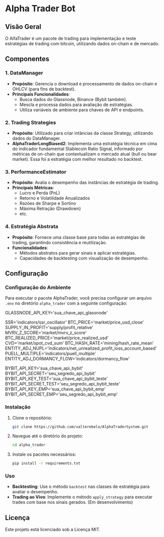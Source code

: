 # Alpha Trader Bot

## Visão Geral

O AlfaTrader é um pacote de trading para implementação e teste estratégias de trading com bitcoin, utilizando dados on-chain e de mercado.

## Componentes

### 1. DataManager
- **Propósito**: Gerencia o download e processamento de dados on-chain e OHLCV (para fins de backtest).
- **Principais Funcionalidades**:
  - Busca dados do Glassnode, Binance (Bybit também).
  - Mescla e processa dados para avaliação de estratégias.
  - Utiliza variáveis de ambiente para chaves de API e endpoints.

### 2. Trading Strategies
- **Propósito**: Utilizado para criar intâncias da classe Strategy, utilizando dados do DataManager. 
- **AlphaTraderLongBiased2**: Implementa uma estratégia técnica em cima do indicador fundamental Stablecoin Ratio Signal, informado por métricas de on-chain que contextualizam o mercado atual (bull ou bear market). Essa foi a estratégia com melhor resultado no backtest.

### 3. PerformanceEstimator
- **Propósito**: Avalia o desempenho das instâncias de estratégia de trading.
- **Principais Métricas**:
  - Lucro e Perda (PnL)
  - Retorno e Volatilidade Anualizados
  - Razões de Sharpe e Sortino
  - Máxima Retração (Drawdown)
  - etc. 

### 4. Estratégia Abstrata
- **Propósito**: Fornece uma classe base para todas as estratégias de trading, garantindo consistência e reutilização.
- **Funcionalidades**:
  - Métodos abstratos para gerar sinais e aplicar estratégias.
  - Capacidades de backtesting com visualização de desempenho.

## Configuração

### Configuração do Ambiente

Para executar o pacote AlphaTrader, você precisa configurar um arquivo `.env` no diretório `alpha_trader` com a seguinte configuração:

GLASSNODE_API_KEY='sua_chave_api_glassnode'

SSR='indicators/ssr_oscillator'
BTC_PRICE='market/price_usd_close'
SUPPLY_IN_PROFIT='supply/profit_relative'
MVRV_Z_SCORE='market/mvrv_z_score'
BTC_REALIZED_PRICE='market/price_realized_usd'
CVD='market/spot_cvd_sum'
BTC_HASH_RATE='mining/hash_rate_mean'
ENTITY_ADJ_NUPL='indicators/net_unrealized_profit_loss_account_based'
PUELL_MULTIPLE='indicators/puell_multiple'
ENTITY_ADJ_DORMANCY_FLOW='indicators/dormancy_flow'

BYBIT_API_KEY='sua_chave_api_bybit'
BYBIT_API_SECRET='seu_segredo_api_bybit'
BYBIT_API_KEY_TEST='sua_chave_api_bybit_teste'
BYBIT_API_SECRET_TEST='seu_segredo_api_bybit_teste'
BYBIT_API_KEY_EMP='sua_chave_api_bybit_emp'
BYBIT_API_SECRET_EMP='seu_segredo_api_bybit_emp'


### Instalação

1. Clone o repositório:
   ```bash
   git clone https://github.com/valterebelo/AlphaTraderSystem.git
   ```

2. Navegue até o diretório do projeto:
   ```bash
   cd alpha_trader
   ```

3. Instale os pacotes necessários:
   ```bash
   pip install -r requirements.txt
   ```

### Uso

- **Backtesting**: Use o método `backtest` nas classes de estratégia para avaliar o desempenho.
- **Trading ao Vivo**: Implemente o método `apply_strategy` para executar trades com base nos sinais gerados. (Em desenvolvimento)

## Licença

Este projeto está licenciado sob a Licença MIT.

